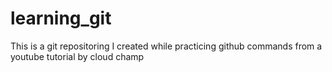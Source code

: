 # learning_git
This is a git repositoring I created while practicing github commands from a youtube tutorial by cloud champ
